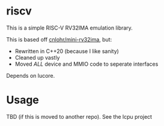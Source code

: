 # riscv

This is a simple RISC-V RV32IMA emulation library.

This is based off [cnlohr/mini-rv32ima](https://github.com/cnlohr/mini-rv32ima), but:

- Rewritten in C++20 (because I like sanity)
- Cleaned up vastly
- Moved *ALL* device and MMIO code to seperate interfaces

Depends on lucore.

# Usage

TBD (if this is moved to another repo). See the lcpu project
